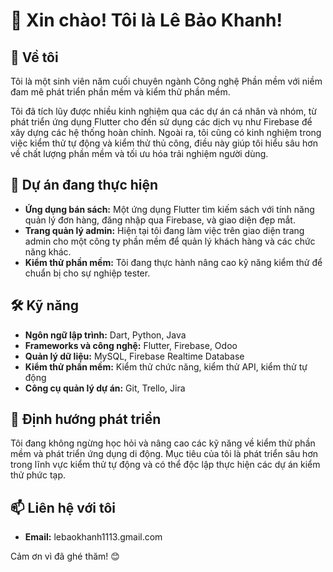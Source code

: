 # 👋 Xin chào! Tôi là Lê Bảo Khanh!

## 📖 Về tôi
Tôi là một sinh viên năm cuối chuyên ngành Công nghệ Phần mềm với niềm đam mê phát triển phần mềm và kiểm thử phần mềm.

Tôi đã tích lũy được nhiều kinh nghiệm qua các dự án cá nhân và nhóm, từ phát triển ứng dụng Flutter cho đến sử dụng các dịch vụ như Firebase để xây dựng các hệ thống hoàn chỉnh. Ngoài ra, tôi cũng có kinh nghiệm trong việc kiểm thử tự động và kiểm thử thủ công, điều này giúp tôi hiểu sâu hơn về chất lượng phần mềm và tối ưu hóa trải nghiệm người dùng.

## 🔭 Dự án đang thực hiện
- **Ứng dụng bán sách:** Một ứng dụng Flutter tìm kiếm sách với tính năng quản lý đơn hàng, đăng nhập qua Firebase, và giao diện đẹp mắt.
- **Trang quản lý admin:** Hiện tại tôi đang làm việc trên giao diện trang admin cho một công ty phần mềm để quản lý khách hàng và các chức năng khác.
- **Kiểm thử phần mềm:** Tôi đang thực hành nâng cao kỹ năng kiểm thử để chuẩn bị cho sự nghiệp tester.

## 🛠️ Kỹ năng
- **Ngôn ngữ lập trình:** Dart, Python, Java
- **Frameworks và công nghệ:** Flutter, Firebase, Odoo
- **Quản lý dữ liệu:** MySQL, Firebase Realtime Database
- **Kiểm thử phần mềm:** Kiểm thử chức năng, kiểm thử API, kiểm thử tự động
- **Công cụ quản lý dự án:** Git, Trello, Jira

## 🌱 Định hướng phát triển
Tôi đang không ngừng học hỏi và nâng cao các kỹ năng về kiểm thử phần mềm và phát triển ứng dụng di động. Mục tiêu của tôi là phát triển sâu hơn trong lĩnh vực kiểm thử tự động và có thể độc lập thực hiện các dự án kiểm thử phức tạp.

## 📫 Liên hệ với tôi
- **Email:** lebaokhanh1113.gmail.com

Cảm ơn vì đã ghé thăm! 😊
